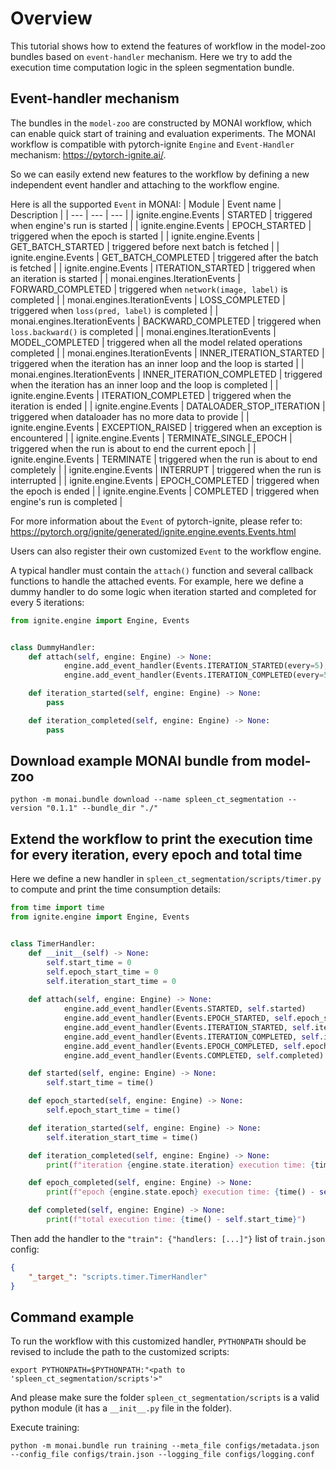 # Overview
This tutorial shows how to extend the features of workflow in the model-zoo bundles based on `event-handler` mechanism.
Here we try to add the execution time computation logic in the spleen segmentation bundle.

## Event-handler mechanism
The bundles in the `model-zoo` are constructed by MONAI workflow, which can enable quick start of training and evaluation experiments.
The MONAI workflow is compatible with pytorch-ignite `Engine` and `Event-Handler` mechanism: https://pytorch-ignite.ai/.

So we can easily extend new features to the workflow by defining a new independent event handler and attaching to the workflow engine.

Here is all the supported `Event` in MONAI:
| Module | Event name | Description |
| --- | --- | --- |
| ignite.engine.Events | STARTED | triggered when engine's run is started |
| ignite.engine.Events | EPOCH_STARTED | triggered when the epoch is started |
| ignite.engine.Events | GET_BATCH_STARTED | triggered before next batch is fetched |
| ignite.engine.Events | GET_BATCH_COMPLETED | triggered after the batch is fetched |
| ignite.engine.Events | ITERATION_STARTED | triggered when an iteration is started |
| monai.engines.IterationEvents | FORWARD_COMPLETED | triggered when `network(image, label)` is completed |
| monai.engines.IterationEvents | LOSS_COMPLETED | triggered when `loss(pred, label)` is completed |
| monai.engines.IterationEvents | BACKWARD_COMPLETED | triggered when `loss.backward()` is completed |
| monai.engines.IterationEvents | MODEL_COMPLETED | triggered when all the model related operations completed |
| monai.engines.IterationEvents | INNER_ITERATION_STARTED | triggered when the iteration has an inner loop and the loop is started |
| monai.engines.IterationEvents | INNER_ITERATION_COMPLETED | triggered when the iteration has an inner loop and the loop is completed |
| ignite.engine.Events | ITERATION_COMPLETED | triggered when the iteration is ended |
| ignite.engine.Events | DATALOADER_STOP_ITERATION | triggered when dataloader has no more data to provide |
| ignite.engine.Events | EXCEPTION_RAISED | triggered when an exception is encountered |
| ignite.engine.Events | TERMINATE_SINGLE_EPOCH | triggered when the run is about to end the current epoch |
| ignite.engine.Events | TERMINATE | triggered when the run is about to end completely |
| ignite.engine.Events | INTERRUPT | triggered when the run is interrupted |
| ignite.engine.Events | EPOCH_COMPLETED | triggered when the epoch is ended |
| ignite.engine.Events | COMPLETED | triggered when engine's run is completed |

For more information about the `Event` of pytorch-ignite, please refer to:
https://pytorch.org/ignite/generated/ignite.engine.events.Events.html

Users can also register their own customized `Event` to the workflow engine.

A typical handler must contain the `attach()` function and several callback functions to handle the attached events.
For example, here we define a dummy handler to do some logic when iteration started and completed for every 5 iterations:
```py
from ignite.engine import Engine, Events


class DummyHandler:
    def attach(self, engine: Engine) -> None:
            engine.add_event_handler(Events.ITERATION_STARTED(every=5), self.iteration_started)
            engine.add_event_handler(Events.ITERATION_COMPLETED(every=5), self.iteration_completed)

    def iteration_started(self, engine: Engine) -> None:
        pass

    def iteration_completed(self, engine: Engine) -> None:
        pass
```

## Download example MONAI bundle from model-zoo
```
python -m monai.bundle download --name spleen_ct_segmentation --version "0.1.1" --bundle_dir "./"
```

## Extend the workflow to print the execution time for every iteration, every epoch and total time
Here we define a new handler in `spleen_ct_segmentation/scripts/timer.py` to compute and print the time consumption details:
```py
from time import time
from ignite.engine import Engine, Events


class TimerHandler:
    def __init__(self) -> None:
        self.start_time = 0
        self.epoch_start_time = 0
        self.iteration_start_time = 0
         
    def attach(self, engine: Engine) -> None:
            engine.add_event_handler(Events.STARTED, self.started)
            engine.add_event_handler(Events.EPOCH_STARTED, self.epoch_started)
            engine.add_event_handler(Events.ITERATION_STARTED, self.iteration_started)
            engine.add_event_handler(Events.ITERATION_COMPLETED, self.iteration_completed)
            engine.add_event_handler(Events.EPOCH_COMPLETED, self.epoch_completed)
            engine.add_event_handler(Events.COMPLETED, self.completed)

    def started(self, engine: Engine) -> None:
        self.start_time = time()

    def epoch_started(self, engine: Engine) -> None:
        self.epoch_start_time = time()

    def iteration_started(self, engine: Engine) -> None:
        self.iteration_start_time = time()

    def iteration_completed(self, engine: Engine) -> None:
        print(f"iteration {engine.state.iteration} execution time: {time() - self.iteration_start_time}")

    def epoch_completed(self, engine: Engine) -> None:
        print(f"epoch {engine.state.epoch} execution time: {time() - self.epoch_start_time}")

    def completed(self, engine: Engine) -> None:
        print(f"total execution time: {time() - self.start_time}")
```
Then add the handler to the `"train": {"handlers: [...]"}` list of `train.json` config:
```json
{
    "_target_": "scripts.timer.TimerHandler"
}
```

## Command example
To run the workflow with this customized handler, `PYTHONPATH` should be revised to include the path to the customized scripts:
```
export PYTHONPATH=$PYTHONPATH:"<path to 'spleen_ct_segmentation/scripts'>"
```
And please make sure the folder `spleen_ct_segmentation/scripts` is a valid python module (it has a `__init__.py` file in the folder).

Execute training:

```
python -m monai.bundle run training --meta_file configs/metadata.json --config_file configs/train.json --logging_file configs/logging.conf
```
